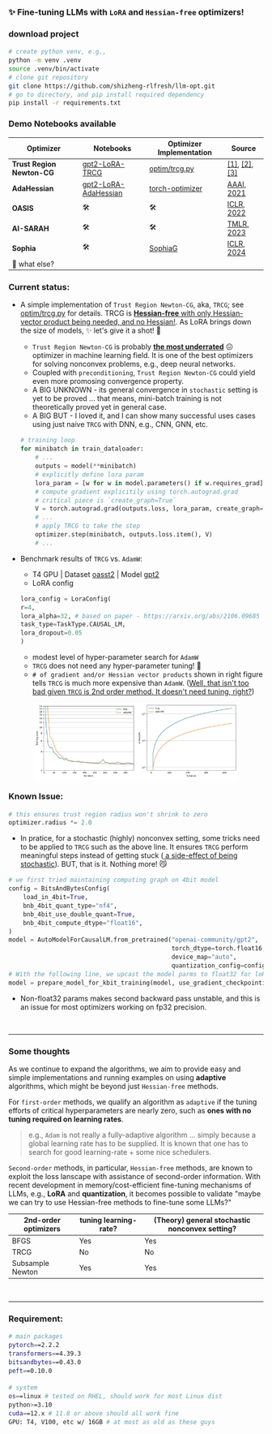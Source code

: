 ### ✨ Fine-tuning LLMs with `LoRA` and `Hessian-free` optimizers!

### download project
```bash
# create python venv, e.g.,
python -m venv .venv
source .venv/bin/activate
# clone git repository
git clone https://github.com/shizheng-rlfresh/llm-opt.git
# go to directory, and pip install required dependency
pip install -r requirements.txt
```

### Demo Notebooks available

| Optimizer | Notebooks | Optimizer Implementation | Source
|-------------------------------------------|---------------------------------------------------------------------------------------------|----------------------------------------------------|---------------------------------------------------------|
| **Trust Region Newton-CG** | [gpt2-LoRA-TRCG](./examples/gpt2/gpt2-LoRA-TRCG.ipynb) | [optim/trcg.py](./optim/trcg.py) | [[1]](https://www.math.uci.edu/~qnie/Publications/NumericalOptimization.pdf), [[2]](https://proceedings.mlr.press/v95/hsia18a.html), [[3]](https://www.jstor.org/stable/2157277)
| **AdaHessian** | [gpt2-LoRA-AdaHessian](./examples/gpt2/gpt2-LoRA-TRCG.ipynb) | [torch-optimizer](https://github.com/jettify/pytorch-optimizer?tab=readme-ov-file#adahessian) | [AAAI, 2021](https://arxiv.org/abs/2006.00719)
| **OASIS** | 🛠️ | 🛠️ | [ICLR, 2022](https://openreview.net/pdf?id=HCelXXcSEuH)
| **AI-SARAH** | 🛠️ | 🛠️ | [TMLR, 2023](https://openreview.net/pdf?id=WoXJFsJ6Zw)
| **Sophia** | 🛠️ | [SophiaG](https://github.com/Liuhong99/Sophia/blob/main/sophia.py) | [ICLR, 2024](https://openreview.net/pdf?id=3xHDeA8Noi)
| 🤔 what else?
 
### Current status:
- A simple implementation of `Trust Region Newton-CG`, aka, `TRCG`; see [optim/trcg.py](./optim/trcg.py) for details. TRCG is <ins>**Hessian-free** with only Hessian-vector product being needed, and no Hessian!</ins>. As LoRA brings down the size of models, ✨ let's give it a shot! 💪 
    - `Trust Region Newton-CG` is probably <ins>**the most underrated**</ins>  😖 optimizer in machine learning field. It is one of the best optimizers for solving nonconvex problems, e.g., deep neural networks. 
    - Coupled with `preconditioning`, `Trust Region Newton-CG` could yield even more promosing convergence property. 
    - A BIG UNKNOWN - its general convergence in `stochastic` setting is yet to be proved ... that means, mini-batch training is not theoretically proved yet in general case.
    - A BIG BUT - I loved it, and I can show many successful uses cases using just naive `TRCG` with DNN, e.g., CNN, GNN, etc. 
    ```python
    # training loop
    for minibatch in train_dataloader:
        # ...
        outputs = model(**minibatch)
        # explicitly define lora param
        lora_param = [w for w in model.parameters() if w.requires_grad]
        # compute gradient explicitily using torch.autograd.grad
        # critical piece is `create_graph=True`
        V = torch.autograd.grad(outputs.loss, lora_param, create_graph=True)
        # ...
        # apply TRCG to take the step
        optimizer.step(minibatch, outputs.loss.item(), V)
        # ...
    ```

- Benchmark results of `TRCG` vs. `AdamW`:
    - T4 GPU | Dataset [oasst2](https://huggingface.co/datasets/sablo/oasst2_curated) |  Model [gpt2](https://huggingface.co/openai-community/gpt2)
    - LoRA config
    ```python
    lora_config = LoraConfig(
    r=4,
    lora_alpha=32, # based on paper - https://arxiv.org/abs/2106.09685
    task_type=TaskType.CAUSAL_LM,
    lora_dropout=0.05
    )
    ```
    - modest level of hyper-parameter search for `AdamW`
    - `TRCG` does not need any hyper-parameter tuning! 💪
    - `# of gradient and/or Hessian vector products` shown in right figure tells `TRCG` is much more expensive than `AdamW`. (<ins>Well, that isn't too bad given `TRCG` is 2nd order method. It doesn't need tuning, right?</ins>)
<div style="display: flex; justify-content: center; margin-bottom: 20px;">
    <img src="./static/gpt2/trcg_gpt2_loss.jpg" alt="Image 1" style="width: 40%;">
    <img src="./static/gpt2/trcg_gpt2_cost.jpg" alt="Image 1" style="width: 40%;">
</div>


### Known Issue:

```python
# this ensures trust region radius won't shrink to zero
optimizer.radius *= 2.0
```
- In pratice, for a stochastic (highly) nonconvex setting, some tricks need to be applied to `TRCG` such as the above line. It ensures `TRCG` perform meaningful steps instead of getting stuck (<ins> a side-effect of being stochastic</ins>). BUT, that is it. Nothing more! 😼

```python
# we first tried maintaining computing graph on 4bit model
config = BitsAndBytesConfig(
    load_in_4bit=True,
    bnb_4bit_quant_type="nf4",
    bnb_4bit_use_double_quant=True,
    bnb_4bit_compute_dtype="float16",
)
model = AutoModelForCausalLM.from_pretrained("openai-community/gpt2",
                                             torch_dtype=torch.float16,
                                             device_map="auto", 
                                             quantization_config=config)
# With the following line, we upcast the model parms to float32 for loRA params
model = prepare_model_for_kbit_training(model, use_gradient_checkpointing=False )
```
- Non-float32 params makes second backward pass unstable, and this is an issue for most optimizers working on fp32 precision.  

<br>
<hr>

### Some thoughts
As we continue to expand the algorithms, we aim to provide easy and simple implementations and running examples on using **adaptive** algorithms, which might be beyond just `Hessian-free` methods.  

For `first-order` methods, we qualify an algorithm as `adaptive` if the tuning efforts of critical hyperparameters are nearly zero, such as **ones with no tuning required on learning rates**.

> e.g., `Adam` is not really a fully-adaptive algorithm ... simply because a global learning rate has to be supplied. It is known that one has to search for good learning-rate + some nice schedulers.

`Second-order` methods, in particular, `Hessian-free` methods, are known to exploit the loss lanscape with assistance of second-order information. With recent development in memory/cost-efficient fine-tuning mechanisms of LLMs, e.g., **LoRA** and **quantization**, it becomes possible to validate  "maybe we can try to use Hessian-free methods to fine-tune some LLMs?" 

|2nd-order optimizers | tuning learning-rate? | (Theory) general stochastic nonconvex setting?
|-------------------------------------------|-------------------------------------|----------------------|
| BFGS | Yes | Yes
| TRCG | No | No |
| Subsample Newton | Yes | Yes |

<br>
<hr>

### Requirement:
```bash
# main packages
pytorch==2.2.2
transformers==4.39.3
bitsandbytes==0.43.0 
peft==0.10.0

# system
os==linux # tested on RHEL, should work for most Linux dist
python>=3.10 
cuda==12.x # 11.8 or above should all work fine
GPU: T4, V100, etc w/ 16GB # at most as old as these guys
```